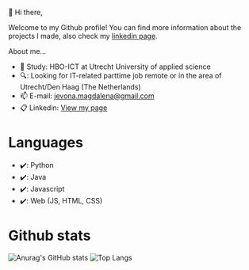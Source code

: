 👋 Hi there,

Welcome to my Github profile!
You can find more information about the projects I made, also check my [linkedin page](https://www.linkedin.com/in/jevona-magdalena-836782192/).

About me...
- 🏫 Study: HBO-ICT at Utrecht University of applied science
- 🔍: Looking for IT-related parttime job remote or in the area of Utrecht/Den Haag (The Netherlands)
- 📫 E-mail: jevona.magdalena@gmail.com
- 📋 Linkedin: [View my page](https://www.linkedin.com/in/jevona-magdalena-836782192/)

# Languages
- ✔️: Python
- ✔️: Java
- ✔️: Javascript
- ✔️: Web (JS, HTML, CSS)

# Github stats
![Anurag's GitHub stats](https://github-readme-stats.vercel.app/api?username=RainbowJM&show_icons=true&theme=dracula)
![Top Langs](https://github-readme-stats.vercel.app/api/top-langs/?username=RainbowJM&layout=compact)

<!---
RainbowJM/RainbowJM is a ✨ special ✨ repository because its `README.md` (this file) appears on your GitHub profile.
You can click the Preview link to take a look at your changes.
--->
